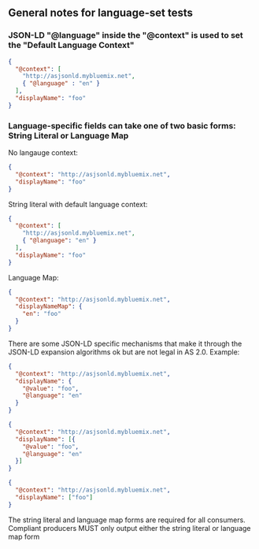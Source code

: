## General notes for language-set tests

### JSON-LD "@language" inside the "@context" is used to set the "Default Language Context"

```json
{
  "@context": [
    "http://asjsonld.mybluemix.net",
    { "@language" : "en" }
  ],
  "displayName": "foo"
}
```

### Language-specific fields can take one of two basic forms: String Literal or Language Map

No langauge context:
```json
{
  "@context": "http://asjsonld.mybluemix.net",
  "displayName": "foo"
}
```

String literal with default language context:
```json
{
  "@context": [
    "http://asjsonld.mybluemix.net", 
    { "@language": "en" }
  ],
  "displayName": "foo"
}
```

Language Map:
```json
{
  "@context": "http://asjsonld.mybluemix.net",
  "displayNameMap": {
    "en": "foo"
  }
}
```

There are some JSON-LD specific mechanisms that make it through the JSON-LD expansion algorithms ok but are not legal in AS 2.0. Example:

```json
{
  "@context": "http://asjsonld.mybluemix.net",
  "displayName": {
    "@value": "foo",
    "@language": "en"
  }
}
```

```json
{
  "@context": "http://asjsonld.mybluemix.net",
  "displayName": [{
    "@value": "foo",
    "@language": "en"
  }]
}
```

```json
{
  "@context": "http://asjsonld.mybluemix.net",
  "displayName": ["foo"]
}
```

The string literal and language map forms are required for all consumers. Compliant producers MUST only output either the string literal or language map form 


